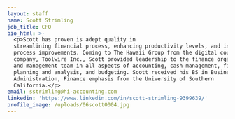 ```yaml
---
layout: staff
name: Scott Strimling
job_title: CFO
bio_html: >-
  <p>Scott has proven is adept quality in
  streamlining financial process, enhancing productivity levels, and introducing
  process improvements. Coming to The Hawaii Group from the digital courseware
  company, Toolwire Inc., Scott provided leadership to the finance organization
  and management team in all aspects of accounting, cash management, financial
  planning and analysis, and budgeting. Scott received his BS in Business
  Administration, Finance emphasis from the University of Southern
  California.</p>
email: sstrimling@hi-accounting.com
linkedin: 'https://www.linkedin.com/in/scott-strimling-9399639/'
profile_image: /uploads/06scott0004.jpg
---
```



